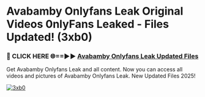 # Avabamby Onlyfans Leak Original Videos 0nlyFans Leaked - Files Updated! (3xb0)

<h3>🔴 CLICK HERE 🌐==►► <a href="https://tinyurl.com/2wckxsce" rel="nofollow">Avabamby Onlyfans Leak Updated Files</a></h3>

Get Avabamby Onlyfans Leak and all content. Now you can access all videos and pictures of Avabamby Onlyfans Leak. New Updated Files 2025!

[![3xb0](https://i.imgur.com/AFduVYN.gif)](https://tinyurl.com/2wckxsce)
